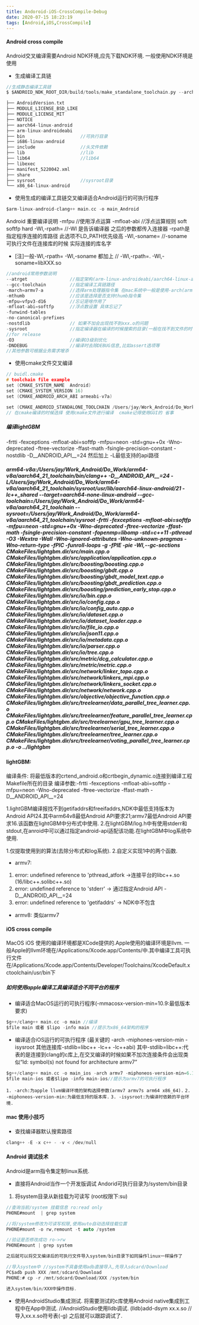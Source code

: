 ```yaml
---
title: Andoroid-iOS-CrossCompile-Debug
date: 2020-07-15 18:23:19
tags: [Android,iOS,CrossCompile]
---
```

#### Android cross compile

Android交叉编译需要Android NDK环境,应先下载NDK环境.
一般使用NDK环境是使用
- 生成编译工具链
```c
//生成静态编译工具链
$ $ANDROID_NDK_ROOT_DIR/build/tools/make_standalone_toolchain.py --arch $ARM --api $ANDROID_API --stl=libc++ --install-dir $ANDROID_TOOLCHAIN_INSTALL_DIR
```
<!--more-->
```c
├── AndroidVersion.txt
├── MODULE_LICENSE_BSD_LIKE
├── MODULE_LICENSE_MIT
├── NOTICE
├── aarch64-linux-android
├── arm-linux-androideabi
├── bin                     //可执行目录
├── i686-linux-android
├── include                 //头文件依赖
├── lib                     //lib
├── lib64                   //lib64
├── libexec
├── manifest_5220042.xml
├── share
├── sysroot                 //sysroot目录
└── x86_64-linux-android
```
- 使用生成的编译工具链交叉编译适合Android运行的可执行程序
```c
$arm-linux-android-clang++ main.cc -o main_Android
```
Android 重要编译说明
-mfpu           //使用浮点运算
-mfloat-abi     //浮点运算规则  soft softfp hard
-Wl,-rpath=     //-Wl 是告诉编译器 之后的参数都传入连接器 -rpath是指定程序连接的库路径 此选项不LD_PATH优先级高
-Wl,-soname=    //-soname 可执行文件在连接库的时候 实际连接的库名字

- [注]一般-Wl,-rpath=  -Wl,-soname 都加上 // -Wl,-rpath=. -Wl,-soname=libXXX.so
```c
//android常用参数说明
--atrget                //指定架构(arm-linux-androideabi/aarch64-linux-android)
--gcc-toolchain         //指定编译工具链路径
-march=armv7-a          //选择arm处理器指令集 在mac系统中一般是使用-arch(armv7,armv7s,arm64,x86_64)
-mthumb                 //应该是选择是否支持thumb指令集
-mfpu=vfpv3-d16         //忘记是啥作用了
-mfloat-abi=softfp      //浮点数设置 具体忘记了
-funwind-tables
-no-canonical-prefixes
-nostdlib               // 如果不加会出现找不到xxx.o的问题
-sysroot                //指定编译器在编译的时候搜索的目录(一般在找不到文件的时候需要用户指定目录)
//for release
-O3                     //编译O3级别优化
-DNDEBUG                //编译时去除DEBUG信息,比如assert选项等
//其他参数可根据业务需求增添
```

- 使用cmake文件交叉编译
```c
// buidl.cmake
# toolchain file example
set (CMAKE_SYSTEM_NAME  Android)
set (CMAKE_SYSTEM_VERSION 16)
set (CMAKE_ANDROID_ARCH_ABI armeabi-v7a)

set (CMAKE_ANDROID_STANDALONE_TOOLCHAIN /Users/jay/Work_Android/Do_Work/armeabi-v7a/armv7_16_toolchain)
// 在cmake编译的时候选择 使用cmake文件进行编译  cmake记得使用GUI的 省事
```

##### 编译lightGBM

-frtti -fexceptions -mfloat-abi=softfp -mfpu=neon -std=gnu++0x -Wno-deprecated -ftree-vectorize -ffast-math -fsingle-precision-constant -nostdlib -D__ANDROID_API__=24
然后加上 -L最低支持的api路径


##### arm64-v8a:/Users/jay/Work_Android/Do_Work/arm64-v8a/aarch64_21_toolchain/bin/clang++ -D__ANDROID_API__=24 -L/Users/jay/Work_Android/Do_Work/arm64-v8a/aarch64_21_toolchain/sysroot/usr/lib/aarch64-linux-android/21 -lc++_shared --target=aarch64-none-linux-android --gcc-toolchain=/Users/jay/Work_Android/Do_Work/arm64-v8a/aarch64_21_toolchain --sysroot=/Users/jay/Work_Android/Do_Work/arm64-v8a/aarch64_21_toolchain/sysroot  -frtti -fexceptions -mfloat-abi=softfp -mfpu=neon -std=gnu++0x -Wno-deprecated -ftree-vectorize -ffast-math -fsingle-precision-constant -fopenmp=libomp -std=c++11 -pthread -O3 -Wextra -Wall -Wno-ignored-attributes -Wno-unknown-pragmas -Wno-return-type -fPIC -funroll-loops -g  -fPIE -pie -Wl,--gc-sections CMakeFiles/lightgbm.dir/src/main.cpp.o CMakeFiles/lightgbm.dir/src/application/application.cpp.o CMakeFiles/lightgbm.dir/src/boosting/boosting.cpp.o CMakeFiles/lightgbm.dir/src/boosting/gbdt.cpp.o CMakeFiles/lightgbm.dir/src/boosting/gbdt_model_text.cpp.o CMakeFiles/lightgbm.dir/src/boosting/gbdt_prediction.cpp.o CMakeFiles/lightgbm.dir/src/boosting/prediction_early_stop.cpp.o CMakeFiles/lightgbm.dir/src/io/bin.cpp.o CMakeFiles/lightgbm.dir/src/io/config.cpp.o CMakeFiles/lightgbm.dir/src/io/config_auto.cpp.o CMakeFiles/lightgbm.dir/src/io/dataset.cpp.o CMakeFiles/lightgbm.dir/src/io/dataset_loader.cpp.o CMakeFiles/lightgbm.dir/src/io/file_io.cpp.o CMakeFiles/lightgbm.dir/src/io/json11.cpp.o CMakeFiles/lightgbm.dir/src/io/metadata.cpp.o CMakeFiles/lightgbm.dir/src/io/parser.cpp.o CMakeFiles/lightgbm.dir/src/io/tree.cpp.o CMakeFiles/lightgbm.dir/src/metric/dcg_calculator.cpp.o CMakeFiles/lightgbm.dir/src/metric/metric.cpp.o CMakeFiles/lightgbm.dir/src/network/linker_topo.cpp.o CMakeFiles/lightgbm.dir/src/network/linkers_mpi.cpp.o CMakeFiles/lightgbm.dir/src/network/linkers_socket.cpp.o CMakeFiles/lightgbm.dir/src/network/network.cpp.o CMakeFiles/lightgbm.dir/src/objective/objective_function.cpp.o CMakeFiles/lightgbm.dir/src/treelearner/data_parallel_tree_learner.cpp.o CMakeFiles/lightgbm.dir/src/treelearner/feature_parallel_tree_learner.cpp.o CMakeFiles/lightgbm.dir/src/treelearner/gpu_tree_learner.cpp.o CMakeFiles/lightgbm.dir/src/treelearner/serial_tree_learner.cpp.o CMakeFiles/lightgbm.dir/src/treelearner/tree_learner.cpp.o CMakeFiles/lightgbm.dir/src/treelearner/voting_parallel_tree_learner.cpp.o  -o ../lightgbm





#### lightGBM:
编译条件: 将最低版本的crtend_android.o和crtbegin_dynamic.o连接到编译工程Makefile所在的目录
编译参数:-frtti -fexceptions -mfloat-abi=softfp -mfpu=neon  -Wno-deprecated -ftree-vectorize -ffast-math  -D__ANDROID_API__=24

1.lightGBM编译报找不到getifaddrs和freeifaddrs,NDK中最低支持版本为Android API24.其中arm64v8最低Android API要求21;armv7最低Android API要求16.该函数在lightGBM中分布式中使用.
2.在lightGBM/log.h中有使用stderr和stdout,在anroid中可以通过指定android-api适配该功能.在lightGBM中log系统中使用.

1.仅提取使用到的算法(去除分布式和log系统).
2.自定义实现1中的两个函数.


- armv7:
1. error: undefined reference to 'pthread_atfork ->连接平台的libc++.so  (16/libc++.solibc++.so)
2. error: undefined reference to 'stderr' -> 通过指定Android API -D__ANDROID_API__=24
3. error: undefined reference to 'getifaddrs' -> NDK中不包含

- armv8: 类似armv7

#### iOS cross compile

MacOS iOS 使用的编译环境都是XCode提供的.Apple使用的编译环境是llvm.
一般Apple的llvm环境在/Applications/Xcode.app/Contents/中.其中编译工具可执行文件
在/Applications/Xcode.app/Contents/Developer/Toolchains/XcodeDefault.xctoolchain/usr/bin下

##### 如何使用apple编译工具编译适合不同平台的程序

- 编译适合MacOS运行的可执行程序(-mmacosx-version-min=10.9:最低版本要求)
```c
$g++/clang++ main.cc -o main //编译
$file main 或者 $lipo -info main //提示为x86_64架构的程序
```

- 编译适合iOS运行的可执行程序 (最关键的 -arch -miphones-version-min -isysroot 其他连接库-stdlib=libc++ -lc++ -lc++abi)
其中-stdlib=libc++:代表的是连接到clang的c库上,在交叉编译的时候如果不加次连接条件会出现类似“ld: symbol(s) not found for architecture armv7”
``` c
$g++/clang++ main.cc -o main_ios -arch armv7 -miphoneos-version-min=6.1 -isysroot /Applications/Xcode.app/Contents/Developer/Platforms/iPhoneOS.platform/Developer/SDKs/iphoneos11.4.sdk
$file main-ios 或者$lipo -info main-ios//提示为armv7的可执行程序
```
`1. -arch:为apple llvm编译环境的架构选择参数(armv7 armv7s arm64 x86_64).`
`2. -miphoneos-version-min:为最低支持的版本库.`
`3. -isysroot:为编译时依赖的平台环境.`




#### mac 使用小技巧
- 查找编译器默认搜索路径
```c
clang++ -E -x c++ - -v < /dev/null
```


#### Android 调试技术

Android是arm指令集定制linux系统.
- 直接将Android当作一个开发版调试
Andorid可执行目录为/system/bin目录
1. 将system目录从新挂载为可读写 (root权限下:su)
```c
//查询当前/system 挂载信息 ro:read only
PHONE#mount  | grep system

//将/system修改为可读写权限,使用auto自动选择挂载位置
PHONE#mount -o rw,remount -t auto /system

//验证是否修改成功 ro->rw
PHONE#mount | grep system

之后就可以将交叉编译后的可执行文件导入system/bin目录下如同操作linux一样操作了

//导入system中 //system不具备使用adb直接导入,先导入sdcard/Download
PC$adb push XXX /mnt/sdcard/Download
PHONE:# cp -r /mnt/sdcard/Download/XXX /system/bin

进入system/bin/XXX中操作目标.

```

- 使用AndroidStudio集成测试.
将需要测试的c库使用Android native集成到工程中在App中测试.
//AndroidStudio使用lldb调试.
(lldb)add-dsym xx.x.so  //导入xx.x.so符号表(-g) 之后就可以跟踪调试了.
